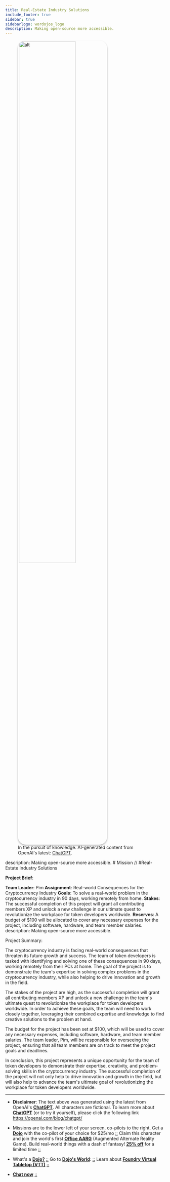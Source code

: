 ```yaml
---
title: Real-Estate Industry Solutions
include_footer: true
sidebar: true
sidebarlogo: wordojos_logo
description: Making open-source more accessible.
---
```

<figure>
    <img src='/uploads/mechs/Barista.png' style="width: 65%;height: 65%;padding: 3px; box-shadow: 0 3px 5px rgba(0,0,0,.3);border-radius: 25px;overflow: hidden;border: none;" align="middle"; alt='alt'; alt='student in hoody with laptop';/>
    <figcaption>In the pursuit of knowledge.  AI-generated content from OpenAI's latest: <a href="https://openai.com/blog/chatgpt/" >ChatGPT</a>.</figcaption>
</figure>
description: Making open-source more accessible.
# Mission // #Real-Estate Industry Solutions

**Project Brief**:

**Team Leader**: Pim
**Assignment**: Real-world Consequences for the Cryptocurrency Industry
**Goals**: To solve a real-world problem in the cryptocurrency industry in 90 days, working remotely from home.
**Stakes**: The successful completion of this project will grant all contributing members XP and unlock a new challenge in our ultimate quest to revolutionize the workplace for token developers worldwide.
**Reserves**: A budget of $100 will be allocated to cover any necessary expenses for the project, including software, hardware, and team member salaries.
description: Making open-source more accessible.

Project Summary:

The cryptocurrency industry is facing real-world consequences that threaten its future growth and success. The team of token developers is tasked with identifying and solving one of these consequences in 90 days, working remotely from their PCs at home. The goal of the project is to demonstrate the team's expertise in solving complex problems in the cryptocurrency industry, while also helping to drive innovation and growth in the field.

The stakes of the project are high, as the successful completion will grant all contributing members XP and unlock a new challenge in the team's ultimate quest to revolutionize the workplace for token developers worldwide. In order to achieve these goals, the team will need to work closely together, leveraging their combined expertise and knowledge to find creative solutions to the problem at hand.

The budget for the project has been set at $100, which will be used to cover any necessary expenses, including software, hardware, and team member salaries. The team leader, Pim, will be responsible for overseeing the project, ensuring that all team members are on track to meet the project goals and deadlines.

In conclusion, this project represents a unique opportunity for the team of token developers to demonstrate their expertise, creativity, and problem-solving skills in the cryptocurrency industry. The successful completion of the project will not only help to drive innovation and growth in the field, but will also help to advance the team's ultimate goal of revolutionizing the workplace for token developers worldwide.


---

* **Disclaimer**: The text above was generated using the latest from OpenAI's [**ChatGPT**](https://openai.com/blog/chatgpt/).  All characters are fictional.  To learn more about [**ChatGPT**](https://openai.com/blog/chatgpt/) (or to try it yourself), please click the following link https://openai.com/blog/chatgpt/

* Missions are to the lower left of your screen, co-pilots to the right. Get a [**Dojo**](https://workmates.live/marketplace) with the co-pilot of your choice for $25/mo [::](https://workmates.live/marketplace)  Claim this character and join the world's first [**Office AARG**](https://dojos.world) (Augmented Alternate Reality Game). Build real-world things with a dash of fantasy! [**25% off**](https://blog.workdojos.com/deal-on-a-dojo) for a limited time [::](https://blog.workdojos.com/deal-on-a-dojo) 

* What's a [**Dojo?**](https://workdojos.com) [::](https://workdojos.com)  Go to [**Dojo's World**](https://dojos.world): [::](https://dojos.world)  Learn about [**Foundry Virtual Tabletop (VTT)**](https://foundryvtt.com) [::](https://foundryvtt.com/)

* [**Chat now**](https://chat.workmates.live/channel/support) [::](https://chat.workmates.live/channel/support)